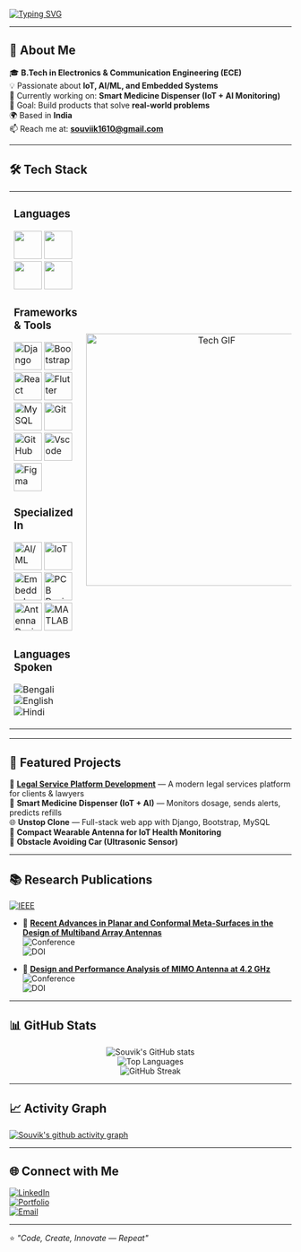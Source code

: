 <!-- Typing animation banner -->
[![Typing SVG](https://readme-typing-svg.herokuapp.com?font=Fira+Code&size=24&pause=1000&color=00F7FF&center=true&vCenter=true&width=800&lines=Hi+there%2C+I'm+Souvik+Sikder+%F0%9F%91%8B;Electronics+%26+Communication+Engineer;IoT+%7C+AI%2FML+Enthusiast;Full+Stack+Developer;Tech+Innovator)](https://git.io/typing-svg)

---

## 🚀 About Me  

🎓 **B.Tech in Electronics & Communication Engineering (ECE)**  
💡 Passionate about **IoT, AI/ML, and Embedded Systems**  
🔭 Currently working on: **Smart Medicine Dispenser (IoT + AI Monitoring)**  
🎯 Goal: Build products that solve **real-world problems**  
🌍 Based in **India**  
📫 Reach me at: **souviik1610@gmail.com**  

---

## 🛠 Tech Stack  

<table>
<tr>
<td>

### **Languages**
<img src="https://cdn.jsdelivr.net/gh/devicons/devicon/icons/python/python-original.svg" width="50" height="50"/>  
<img src="https://cdn.jsdelivr.net/gh/devicons/devicon/icons/javascript/javascript-original.svg" width="50" height="50"/>  
<img src="https://cdn.jsdelivr.net/gh/devicons/devicon/icons/html5/html5-original.svg" width="50" height="50"/>  
<img src="https://cdn.jsdelivr.net/gh/devicons/devicon/icons/css3/css3-original.svg" width="50" height="50"/>  

### **Frameworks & Tools**
<img src="https://icons.veryicon.com/png/o/business/vscode-program-item-icon/django-1.png" width="50" height="50" title="Django"/>  
<img src="https://cdn.jsdelivr.net/gh/devicons/devicon/icons/bootstrap/bootstrap-original.svg" width="50" height="50" title="Bootstrap"/>  
<img src="https://cdn.jsdelivr.net/gh/devicons/devicon/icons/react/react-original.svg" width="50" height="50" title="React"/>  
<img src="https://cdn.jsdelivr.net/gh/devicons/devicon/icons/flutter/flutter-original.svg" width="50" height="50" title="Flutter"/>  
<img src="https://cdn.jsdelivr.net/gh/devicons/devicon/icons/mysql/mysql-original.svg" width="50" height="50" title="MySQL"/>  
<img src="https://cdn.jsdelivr.net/gh/devicons/devicon/icons/git/git-original.svg" width="50" height="50" title="Git"/>
<img src="https://cdn.creazilla.com/icons/7914417/github-icon-lg.png" width="50" height="50" title="GitHub"/>
<img src="https://cdn.jsdelivr.net/gh/devicons/devicon/icons/vscode/vscode-original.svg" width="50" height="50" title="Vscode"/>  
<img src="https://cdn-icons-png.flaticon.com/512/5968/5968705.png" width="50" height="50" title="Figma"/>


### **Specialized In**  
<img src="https://cdn-icons-png.flaticon.com/512/2103/2103633.png" width="50" height="50" title="AI/ML"/>  
<img src="https://cdn-icons-png.flaticon.com/512/10355/10355707.png" width="50" height="50" title="IoT"/>
<img src="https://cdn-icons-png.flaticon.com/512/17335/17335818.png" width="50" height="50" title="Embedded Systems"/>
<img src="https://cdn-icons-png.flaticon.com/512/7884/7884346.png" width="50" height="50" title="PCB Design"/>
<img src="https://cdn-icons-png.flaticon.com/512/761/761074.png" width="50" height="50" title="Antenna Design"/>
<img src="https://upload.wikimedia.org/wikipedia/commons/2/21/Matlab_Logo.png" width="50" height="50" title="MATLAB"/>

### **Languages Spoken**
![Bengali](https://img.shields.io/badge/Bengali-FF9933?style=for-the-badge)  
![English](https://img.shields.io/badge/English-007ACC?style=for-the-badge)  
![Hindi](https://img.shields.io/badge/Hindi-FF5733?style=for-the-badge)  

</td>
<td align="center">
<img src="https://media.giphy.com/media/qgQUggAC3Pfv687qPC/giphy.gif" width="450" alt="Tech GIF">
</td>
</tr>
</table>


---

## 📌 Featured Projects  
💼 **[Legal Service Platform Development](https://lexesh-associates-co.netlify.app/)** — A modern legal services platform for clients & lawyers  
💊 **Smart Medicine Dispenser (IoT + AI)** — Monitors dosage, sends alerts, predicts refills  
🌐 **Unstop Clone** — Full-stack web app with Django, Bootstrap, MySQL  
📡 **Compact Wearable Antenna for IoT Health Monitoring**  
🚗 **Obstacle Avoiding Car (Ultrasonic Sensor)**  

---

## 📚 Research Publications  

[![IEEE](https://img.shields.io/badge/IEEE-Publication-blue?style=for-the-badge&logo=ieee)](https://ieeexplore.ieee.org)  

- 📄 **[Recent Advances in Planar and Conformal Meta-Surfaces in the Design of Multiband Array Antennas](https://ieeexplore.ieee.org/document/10423473)**  
  ![Conference](https://img.shields.io/badge/Conference-IEEE%20Xplore-green?style=flat-square)  
  ![DOI](https://img.shields.io/badge/DOI-10.1109%2FICCMC61276.2024.10423473-red?style=flat-square)  

- 📄 **[Design and Performance Analysis of MIMO Antenna at 4.2 GHz](https://ieeexplore.ieee.org/document/10423473)**  
  ![Conference](https://img.shields.io/badge/Conference-IEEE%20Xplore-green?style=flat-square)  
  ![DOI](https://img.shields.io/badge/DOI-10.1109%2FICCMC61276.2024.10423473-red?style=flat-square)  

---

## 📊 GitHub Stats  
<div align="center">
  
![Souvik's GitHub stats](https://github-readme-stats.vercel.app/api?username=Souvik1610&show_icons=true&theme=tokyonight)  
![Top Languages](https://github-readme-stats.vercel.app/api/top-langs/?username=Souvik1610&layout=compact&theme=tokyonight)  
![GitHub Streak](https://streak-stats.demolab.com?user=Souvik1610&theme=tokyonight)  

</div>

---

## 📈 Activity Graph  
[![Souvik's github activity graph](https://github-readme-activity-graph.vercel.app/graph?username=Souvik1610&theme=tokyo-night)](https://github.com/Souvik1610)

---

## 🌐 Connect with Me  
[![LinkedIn](https://img.shields.io/badge/LinkedIn-blue?style=for-the-badge&logo=linkedin)](https://www.linkedin.com/in/souvik-sikder-5ba82b193)  
[![Portfolio](https://img.shields.io/badge/Portfolio-black?style=for-the-badge&logo=githubpages)](https://your-portfolio-link.com)  
[![Email](https://img.shields.io/badge/Email-red?style=for-the-badge&logo=gmail&logoColor=white)](mailto:souviik1610@gmail.com)  

---

⭐ *"Code, Create, Innovate — Repeat"* 
